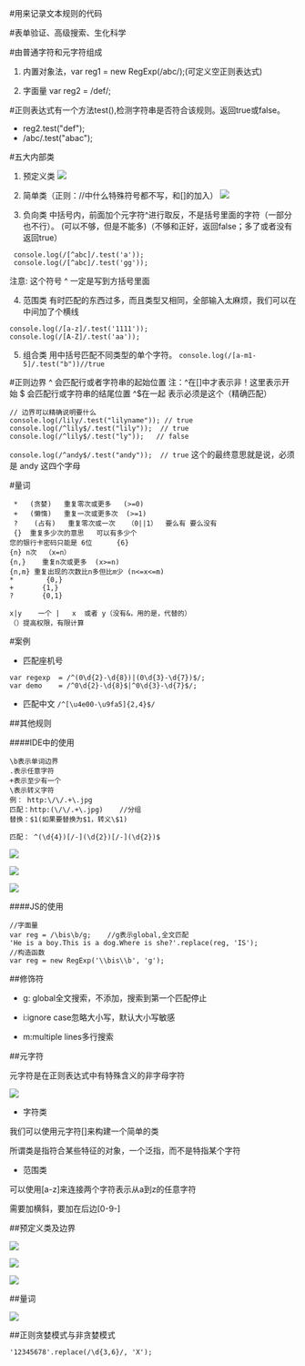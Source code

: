 #用来记录文本规则的代码

#表单验证、高级搜索、生化科学

#由普通字符和元字符组成
1. 内置对象法，var reg1 = new RegExp(/abc/);(可定义空正则表达式)

1. 字面量  var reg2 = /def/;

#正则表达式有一个方法test(),检测字符串是否符合该规则。返回true或false。
- reg2.test("def");
- /abc/.test("abac");


#五大内部类


1. 预定义类
![](/assets/360截图20170902181158621.jpg)

2. 简单类（正则：//中什么特殊符号都不写，和[]的加入）
![](/assets/360截图20170903004655582.jpg)

3. 负向类
中括号内，前面加个元字符^进行取反，不是括号里面的字符（一部分也不行）。
(可以不够，但是不能多)（不够和正好，返回false；多了或者没有返回true）
```
 console.log(/[^abc]/.test('a'));
 console.log(/[^abc]/.test('gg'));
```
注意:  这个符号 ^  一定是写到方括号里面

4. 范围类
有时匹配的东西过多，而且类型又相同，全部输入太麻烦，我们可以在中间加了个横线
```
console.log(/[a-z]/.test('1111'));
console.log(/[A-Z]/.test('aa'));
```

5. 组合类
用中括号匹配不同类型的单个字符。
`console.log(/[a-m1-5]/.test("b"))//true`


#正则边界
^ 会匹配行或者字符串的起始位置
注：^在[]中才表示非！这里表示开始
$ 会匹配行或字符串的结尾位置
^$在一起 表示必须是这个（精确匹配）
```
// 边界可以精确说明要什么
console.log(/lily/.test("lilyname")); // true
console.log(/^lily$/.test("lily"));  // true
console.log(/^lily$/.test("ly"));   // false
```
`console.log(/^andy$/.test("andy"));  // true`
这个的最终意思就是说，必须是 andy 这四个字母

#量词
```
 *   (贪婪)   重复零次或更多   (>=0)
 +   (懒惰)   重复一次或更多次  (>=1)
 ?    (占有)   重复零次或一次   （0||1）  要么有 要么没有
 {}  重复多少次的意思   可以有多少个  
您的银行卡密码只能是 6位      {6}
{n}	n次	（x=n）  
{n,}	重复n次或更多  (x>=n)
{n,m} 重复出现的次数比n多但比m少 (n<=x<=m)
*   	 {0,}
+	    {1,}
?	    {0,1}

x|y    一个 |   x  或者 y（没有&，用的是，代替的） 
（）提高权限，有限计算
 ```

#案例

- 匹配座机号
```
var regexp  = /^(0\d{2}-\d{8})|(0\d{3}-\d{7})$/;
var demo    = /^0\d{2}-\d{8}$|^0\d{3}-\d{7}$/;
```

- 匹配中文
`/^[\u4e00-\u9fa5]{2,4}$/ `




##其他规则

####IDE中的使用

```
\b表示单词边界
.表示任意字符
+表示至少有一个
\表示转义字符
例： http:\/\/.+\.jpg
匹配：http:(\/\/.+\.jpg)    //分组
替换：$1(如果要替换为$1，转义\$1)

匹配： ^(\d{4})[/-](\d{2})[/-](\d{2})$
```

![](/assets/360截图20171221211241775.jpg)

![](/assets/360截图20171221212134339.jpg)

![](/assets/360截图20171221213006861.jpg)



####JS的使用

```
//字面量
var reg = /\bis\b/g;    //g表示global,全文匹配
'He is a boy.This is a dog.Where is she?'.replace(reg, 'IS');
//构造函数
var reg = new RegExp('\\bis\\b', 'g');
```




##修饰符

- g: global全文搜索，不添加，搜索到第一个匹配停止

- i:ignore case忽略大小写，默认大小写敏感

- m:multiple lines多行搜索




##元字符

元字符是在正则表达式中有特殊含义的非字母字符

![](/assets/360截图20171221214838265.jpg)

- 字符类

我们可以使用元字符[]来构建一个简单的类

所谓类是指符合某些特征的对象，一个泛指，而不是特指某个字符

- 范围类

可以使用[a-z]来连接两个字符表示从a到z的任意字符

需要加横斜，要加在后边[0-9-]



##预定义类及边界

![](/assets/360截图20171221215905794.jpg)

![](/assets/360截图20171221220121888.jpg)

![](/assets/360截图20171221220707384.jpg)




##量词

![](/assets/360截图20171222193104390.jpg)




##正则贪婪模式与非贪婪模式

```
'12345678'.replace(/\d{3,6}/, 'X');
```







